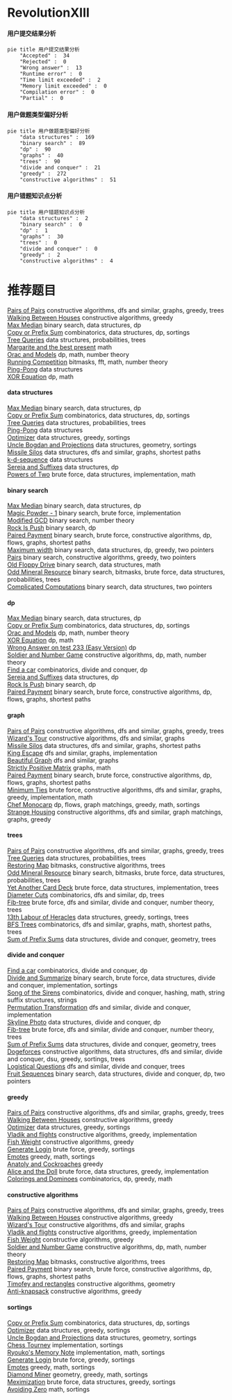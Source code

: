 # RevolutionXIII
<!-- tabs:start -->
#### **用户提交结果分析**

```mermaid
pie title 用户提交结果分析
    "Accepted" :  34
    "Rejected" :  0
    "Wrong answer" :  13
    "Runtime error" :  0
    "Time limit exceeded" :  2
    "Memory limit exceeded" :  0
    "Compilation error" :  0
    "Partial" :  0
```
#### **用户做题类型偏好分析**

```mermaid
pie title 用户做题类型偏好分析
    "data structures" :  169
    "binary search" :  89
    "dp" :  90
    "graphs" :  40
    "trees" :  90
    "divide and conquer" :  21
    "greedy" :  272
    "constructive algorithms" :  51
```
#### **用户错题知识点分析**

```mermaid
pie title 用户错题知识点分析
    "data structures" :  2
    "binary search" :  0
    "dp" :  1
    "graphs" :  30
    "trees" :  0
    "divide and conquer" :  0
    "greedy" :  2
    "constructive algorithms" :  4
```
<!-- tabs:end -->
# 推荐题目
[Pairs of Pairs](http://codeforces.com/problemset/problem/1391/E)		constructive algorithms,
                        dfs and similar,
                        graphs,
                        greedy,
                        trees		  
[Walking Between Houses](http://codeforces.com/problemset/problem/1015/D)		constructive algorithms,
                        greedy		  
[Max Median](http://codeforces.com/problemset/problem/1486/D)		binary search,
                        data structures,
                        dp		  
[Copy or Prefix Sum](http://codeforces.com/problemset/problem/1485/F)		combinatorics,
                        data structures,
                        dp,
                        sortings		  
[Tree Queries](http://codeforces.com/problemset/problem/1254/D)		data structures,
                        probabilities,
                        trees		  
[Margarite and the best present](http://codeforces.com/problemset/problem/1080/B)		math		  
[Orac and Models](http://codeforces.com/problemset/problem/1350/B)		dp,
                        math,
                        number theory		  
[Running Competition](http://codeforces.com/problemset/problem/1398/G)		bitmasks,
                        fft,
                        math,
                        number theory		  
[Ping-Pong](http://codeforces.com/problemset/problem/319/E)		data structures		  
[XOR Equation](https://codeforces.com/contest/634/problem/B)		dp,
                        math		  
<!-- tabs:start -->
#### **data structures**
[Max Median](http://codeforces.com/problemset/problem/1486/D)		binary search,
                        data structures,
                        dp		  
[Copy or Prefix Sum](http://codeforces.com/problemset/problem/1485/F)		combinatorics,
                        data structures,
                        dp,
                        sortings		  
[Tree Queries](http://codeforces.com/problemset/problem/1254/D)		data structures,
                        probabilities,
                        trees		  
[Ping-Pong](http://codeforces.com/problemset/problem/319/E)		data structures		  
[Optimizer](http://codeforces.com/problemset/problem/306/B)		data structures,
                        greedy,
                        sortings		  
[Uncle Bogdan and Projections](http://codeforces.com/problemset/problem/1388/E)		data structures,
                        geometry,
                        sortings		  
[Missile Silos](http://codeforces.com/problemset/problem/144/D)		data structures,
                        dfs and similar,
                        graphs,
                        shortest paths		  
[k-d-sequence](http://codeforces.com/problemset/problem/407/E)		data structures		  
[Sereja and Suffixes](http://codeforces.com/problemset/problem/368/B)		data structures,
                        dp		  
[Powers of Two](http://codeforces.com/problemset/problem/702/B)		brute force,
                        data structures,
                        implementation,
                        math		  
#### **binary search**
[Max Median](http://codeforces.com/problemset/problem/1486/D)		binary search,
                        data structures,
                        dp		  
[Magic Powder - 1](http://codeforces.com/problemset/problem/670/D1)		binary search,
                        brute force,
                        implementation		  
[Modified GCD](http://codeforces.com/problemset/problem/75/C)		binary search,
                        number theory		  
[Rock Is Push](https://codeforces.com/contest/1247/problem/E)		binary search,
                        dp		  
[Paired Payment](http://codeforces.com/problemset/problem/1486/E)		binary search,
                        brute force,
                        constructive algorithms,
                        dp,
                        flows,
                        graphs,
                        shortest paths		  
[Maximum width](http://codeforces.com/problemset/problem/1492/C)		binary search,
                        data structures,
                        dp,
                        greedy,
                        two pointers		  
[Pairs](http://codeforces.com/problemset/problem/1463/D)		binary search,
                        constructive algorithms,
                        greedy,
                        two pointers		  
[Old Floppy Drive](http://codeforces.com/problemset/problem/1490/G)		binary search,
                        data structures,
                        math		  
[Odd Mineral Resource](http://codeforces.com/problemset/problem/1479/D)		binary search,
                        bitmasks,
                        brute force,
                        data structures,
                        probabilities,
                        trees		  
[Complicated Computations](http://codeforces.com/problemset/problem/1436/E)		binary search,
                        data structures,
                        two pointers		  
#### **dp**
[Max Median](http://codeforces.com/problemset/problem/1486/D)		binary search,
                        data structures,
                        dp		  
[Copy or Prefix Sum](http://codeforces.com/problemset/problem/1485/F)		combinatorics,
                        data structures,
                        dp,
                        sortings		  
[Orac and Models](http://codeforces.com/problemset/problem/1350/B)		dp,
                        math,
                        number theory		  
[XOR Equation](https://codeforces.com/contest/634/problem/B)		dp,
                        math		  
[Wrong Answer on test 233 (Easy Version)](https://codeforces.com/contest/1261/problem/D1)		dp		  
[Soldier and Number Game](http://codeforces.com/problemset/problem/546/D)		constructive algorithms,
                        dp,
                        math,
                        number theory		  
[Find a car](http://codeforces.com/problemset/problem/809/C)		combinatorics,
                        divide and conquer,
                        dp		  
[Sereja and Suffixes](http://codeforces.com/problemset/problem/368/B)		data structures,
                        dp		  
[Rock Is Push](https://codeforces.com/contest/1247/problem/E)		binary search,
                        dp		  
[Paired Payment](http://codeforces.com/problemset/problem/1486/E)		binary search,
                        brute force,
                        constructive algorithms,
                        dp,
                        flows,
                        graphs,
                        shortest paths		  
#### **graph**
[Pairs of Pairs](http://codeforces.com/problemset/problem/1391/E)		constructive algorithms,
                        dfs and similar,
                        graphs,
                        greedy,
                        trees		  
[Wizard's Tour](http://codeforces.com/problemset/problem/858/F)		constructive algorithms,
                        dfs and similar,
                        graphs		  
[Missile Silos](http://codeforces.com/problemset/problem/144/D)		data structures,
                        dfs and similar,
                        graphs,
                        shortest paths		  
[King Escape](http://codeforces.com/problemset/problem/1033/A)		dfs and similar,
                        graphs,
                        implementation		  
[Beautiful Graph](http://codeforces.com/problemset/problem/1093/D)		dfs and similar,
                        graphs		  
[Strictly Positive Matrix](https://codeforces.com/contest/403/problem/C)		graphs,
                        math		  
[Paired Payment](http://codeforces.com/problemset/problem/1486/E)		binary search,
                        brute force,
                        constructive algorithms,
                        dp,
                        flows,
                        graphs,
                        shortest paths		  
[Minimum Ties](http://codeforces.com/problemset/problem/1487/C)		brute force,
                        constructive algorithms,
                        dfs and similar,
                        graphs,
                        greedy,
                        implementation,
                        math		  
[Chef Monocarp](http://codeforces.com/problemset/problem/1437/C)		dp,
                        flows,
                        graph matchings,
                        greedy,
                        math,
                        sortings		  
[Strange Housing](http://codeforces.com/problemset/problem/1470/D)		constructive algorithms,
                        dfs and similar,
                        graph matchings,
                        graphs,
                        greedy		  
#### **trees**
[Pairs of Pairs](http://codeforces.com/problemset/problem/1391/E)		constructive algorithms,
                        dfs and similar,
                        graphs,
                        greedy,
                        trees		  
[Tree Queries](http://codeforces.com/problemset/problem/1254/D)		data structures,
                        probabilities,
                        trees		  
[Restoring Map](http://codeforces.com/problemset/problem/566/E)		bitmasks,
                        constructive algorithms,
                        trees		  
[Odd Mineral Resource](http://codeforces.com/problemset/problem/1479/D)		binary search,
                        bitmasks,
                        brute force,
                        data structures,
                        probabilities,
                        trees		  
[Yet Another Card Deck](http://codeforces.com/problemset/problem/1511/C)		brute force,
                        data structures,
                        implementation,
                        trees		  
[Diameter Cuts](http://codeforces.com/problemset/problem/1499/F)		combinatorics,
                        dfs and similar,
                        dp,
                        trees		  
[Fib-tree](http://codeforces.com/problemset/problem/1491/E)		brute force,
                        dfs and similar,
                        divide and conquer,
                        number theory,
                        trees		  
[13th Labour of Heracles](http://codeforces.com/problemset/problem/1466/D)		data structures,
                        greedy,
                        sortings,
                        trees		  
[BFS Trees](http://codeforces.com/problemset/problem/1495/D)		combinatorics,
                        dfs and similar,
                        graphs,
                        math,
                        shortest paths,
                        trees		  
[Sum of Prefix Sums](http://codeforces.com/problemset/problem/1303/G)		data structures,
                        divide and conquer,
                        geometry,
                        trees		  
#### **divide and conquer**
[Find a car](http://codeforces.com/problemset/problem/809/C)		combinatorics,
                        divide and conquer,
                        dp		  
[Divide and Summarize](http://codeforces.com/problemset/problem/1461/D)		binary search,
                        brute force,
                        data structures,
                        divide and conquer,
                        implementation,
                        sortings		  
[Song of the Sirens](http://codeforces.com/problemset/problem/1466/G)		combinatorics,
                        divide and conquer,
                        hashing,
                        math,
                        string suffix structures,
                        strings		  
[Permutation Transformation](http://codeforces.com/problemset/problem/1490/D)		dfs and similar,
                        divide and conquer,
                        implementation		  
[Skyline Photo](https://codeforces.com/contest/1483/problem/C)		data structures,
                        divide and conquer,
                        dp		  
[Fib-tree](http://codeforces.com/problemset/problem/1491/E)		brute force,
                        dfs and similar,
                        divide and conquer,
                        number theory,
                        trees		  
[Sum of Prefix Sums](http://codeforces.com/problemset/problem/1303/G)		data structures,
                        divide and conquer,
                        geometry,
                        trees		  
[Dogeforces](http://codeforces.com/problemset/problem/1494/D)		constructive algorithms,
                        data structures,
                        dfs and similar,
                        divide and conquer,
                        dsu,
                        greedy,
                        sortings,
                        trees		  
[Logistical Questions](http://codeforces.com/problemset/problem/566/C)		dfs and similar,
                        divide and conquer,
                        trees		  
[Fruit Sequences](http://codeforces.com/problemset/problem/1428/F)		binary search,
                        data structures,
                        divide and conquer,
                        dp,
                        two pointers		  
#### **greedy**
[Pairs of Pairs](http://codeforces.com/problemset/problem/1391/E)		constructive algorithms,
                        dfs and similar,
                        graphs,
                        greedy,
                        trees		  
[Walking Between Houses](http://codeforces.com/problemset/problem/1015/D)		constructive algorithms,
                        greedy		  
[Optimizer](http://codeforces.com/problemset/problem/306/B)		data structures,
                        greedy,
                        sortings		  
[Vladik and flights](http://codeforces.com/problemset/problem/743/A)		constructive algorithms,
                        greedy,
                        implementation		  
[Fish Weight](http://codeforces.com/problemset/problem/297/B)		constructive algorithms,
                        greedy		  
[Generate Login](http://codeforces.com/problemset/problem/909/A)		brute force,
                        greedy,
                        sortings		  
[Emotes](http://codeforces.com/problemset/problem/1117/B)		greedy,
                        math,
                        sortings		  
[Anatoly and Cockroaches](http://codeforces.com/problemset/problem/719/B)		greedy		  
[Alice and the Doll](http://codeforces.com/problemset/problem/1236/D)		brute force,
                        data structures,
                        greedy,
                        implementation		  
[Colorings and Dominoes](http://codeforces.com/problemset/problem/1511/E)		combinatorics,
                        dp,
                        greedy,
                        math		  
#### **constructive algorithms**
[Pairs of Pairs](http://codeforces.com/problemset/problem/1391/E)		constructive algorithms,
                        dfs and similar,
                        graphs,
                        greedy,
                        trees		  
[Walking Between Houses](http://codeforces.com/problemset/problem/1015/D)		constructive algorithms,
                        greedy		  
[Wizard's Tour](http://codeforces.com/problemset/problem/858/F)		constructive algorithms,
                        dfs and similar,
                        graphs		  
[Vladik and flights](http://codeforces.com/problemset/problem/743/A)		constructive algorithms,
                        greedy,
                        implementation		  
[Fish Weight](http://codeforces.com/problemset/problem/297/B)		constructive algorithms,
                        greedy		  
[Soldier and Number Game](http://codeforces.com/problemset/problem/546/D)		constructive algorithms,
                        dp,
                        math,
                        number theory		  
[Restoring Map](http://codeforces.com/problemset/problem/566/E)		bitmasks,
                        constructive algorithms,
                        trees		  
[Paired Payment](http://codeforces.com/problemset/problem/1486/E)		binary search,
                        brute force,
                        constructive algorithms,
                        dp,
                        flows,
                        graphs,
                        shortest paths		  
[Timofey and rectangles](https://codeforces.com/contest/764/problem/D)		constructive algorithms,
                        geometry		  
[Anti-knapsack](http://codeforces.com/problemset/problem/1493/A)		constructive algorithms,
                        greedy		  
#### **sortings**
[Copy or Prefix Sum](http://codeforces.com/problemset/problem/1485/F)		combinatorics,
                        data structures,
                        dp,
                        sortings		  
[Optimizer](http://codeforces.com/problemset/problem/306/B)		data structures,
                        greedy,
                        sortings		  
[Uncle Bogdan and Projections](http://codeforces.com/problemset/problem/1388/E)		data structures,
                        geometry,
                        sortings		  
[Chess Tourney](http://codeforces.com/problemset/problem/845/A)		implementation,
                        sortings		  
[Ryouko's Memory Note](https://codeforces.com/contest/434/problem/A)		implementation,
                        math,
                        sortings		  
[Generate Login](http://codeforces.com/problemset/problem/909/A)		brute force,
                        greedy,
                        sortings		  
[Emotes](http://codeforces.com/problemset/problem/1117/B)		greedy,
                        math,
                        sortings		  
[Diamond Miner](https://codeforces.com/contest/1496/problem/C)		geometry,
                        greedy,
                        math,
                        sortings		  
[Meximization](http://codeforces.com/problemset/problem/1497/A)		brute force,
                        data structures,
                        greedy,
                        sortings		  
[Avoiding Zero](http://codeforces.com/problemset/problem/1427/A)		math,
                        sortings		  
<!-- tabs:end -->
